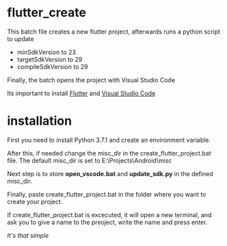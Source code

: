 # flutter_create

This batch file creates a new flutter project, afterwards runs a python script to update 
- minSdkVersion to 23 
- targetSdkVersion to 29
- compileSdkVersion to 29

Finally, the batch opens the project with Visual Studio Code

Its important to install [Flutter](https://flutter.dev/docs/get-started/install) and [Visual Studio Code](https://code.visualstudio.com/download)

# installation

First you need to install Python 3.7.1 and create an 
environment variable.

After this, if needed change the misc_dir in the create_flutter_project.bat file. The default misc_dir is set to E:\Projects\Android\misc

Next step is to store **open_vscode.bat** and **update_sdk.py** in the defined misc_dir.

Finally, paste create_flutter_project.bat in the folder where you want to create your project.

If create_flutter_project.bat is excecuted, it will open a new terminal, and ask you to give a name to the preoject, write the name and press enter.

*It's that simple*
